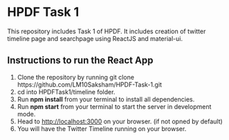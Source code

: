 # HPDF Task 1

<p>This repository includes Task 1 of HPDF. It includes creation of twitter timeline page and searchpage using ReactJS and material-ui.</p>
<h2>Instructions to run the React App</h2>
<ol>
  <li>Clone the repository by running git clone https://github.com/LM10Saksham/HPDF-Task-1.git</li>
  <li>cd into HPDFTask1/timeline folder.</li>
  <li>Run <strong>npm install</strong> from your terminal to install all dependencies.</li>
  <li>Run <strong>npm start</strong> from your terminal to start the server in development mode.</li>
  <li>Head to <a href = "http://localhost:3000">http://localhost:3000</a> on your browser. (if not opned by default)</li>
  <li>You will have the Twitter Timeline running on your browser.</li>
